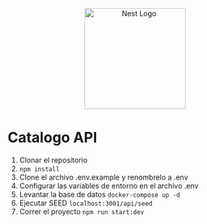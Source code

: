 <p align="center">
  <a href="http://nestjs.com/" target="blank"><img src="https://nestjs.com/img/logo-small.svg" width="200" alt="Nest Logo" /></a>
</p>

# Catalogo API

1. Clonar el repositorio
2. ``` npm install ```
3. Clone el archivo .env.example y renombrelo a .env
4. Configurar las variables de entorno en el archivo .env
5. Levantar la base de datos
``` docker-compose up -d ```
6. Ejecutar SEED
``` localhost:3001/api/seed ```
7. Correr el proyecto
``` npm run start:dev ```